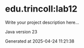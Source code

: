 # edu.trincoll:lab12

Write your project description here...

Java version 23

Generated at 2025-04-24 11:21:38
